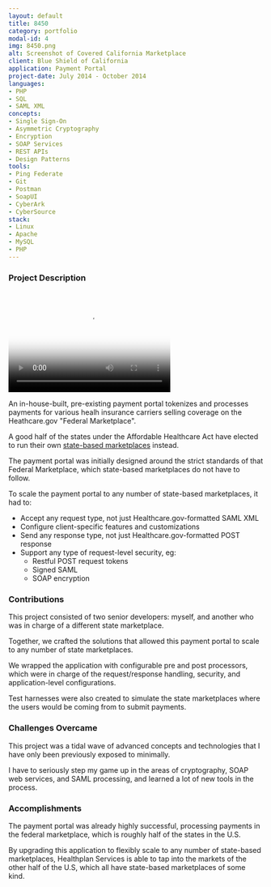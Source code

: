 ```yaml
---
layout: default
title: 8450
category: portfolio
modal-id: 4
img: 8450.png
alt: Screenshot of Covered California Marketplace
client: Blue Shield of California
application: Payment Portal
project-date: July 2014 - October 2014
languages:
- PHP
- SQL
- SAML XML
concepts:
- Single Sign-On
- Asymmetric Cryptography
- Encryption
- SOAP Services
- REST APIs
- Design Patterns
tools:
- Ping Federate
- Git
- Postman
- SoapUI
- CyberArk
- CyberSource
stack:
- Linux
- Apache
- MySQL
- PHP
---
```


### Project Description

<video src="videos/8450.mp4" poster="img/portfolio/8450.png" width="320" height="200" controls preload></video>


An in-house-built, pre-existing payment portal tokenizes and processes payments for various healh insurance carriers selling coverage on the Heathcare.gov "Federal Marketplace".

A good half of the states under the Affordable Healthcare Act have elected to run their own [state-based marketplaces](http://kff.org/health-reform/state-indicator/state-health-insurance-marketplace-types/) instead. 

The payment portal was initially designed around the strict standards of that Federal Marketplace, which state-based marketplaces do not have to follow.

To scale the payment portal to any number of state-based marketplaces, it had to:

- Accept any request type, not just Healthcare.gov-formatted SAML XML
- Configure client-specific features and customizations
- Send any response type, not just Healthcare.gov-formatted POST response
- Support any type of request-level security, eg:
   - Restful POST request tokens
   - Signed SAML
   - SOAP encryption

### Contributions

This project consisted of two senior developers: myself, and another who was in charge of a different state marketplace. 

Together, we crafted the solutions that allowed this payment portal to scale to any number of state marketplaces.

We wrapped the application with configurable pre and post processors, which were in charge of the request/response handling, security, and application-level configurations.

Test harnesses were also created to simulate the state marketplaces where the users would be coming from to submit payments.

### Challenges Overcame

This project was a tidal wave of advanced concepts and technologies that I have only been previously exposed to minimally. 

I have to seriously step my game up in the areas of cryptography, SOAP web services, and SAML processing, and learned a lot of new tools in the process.

### Accomplishments

The payment portal was already highly successful, processing payments in the federal marketplace, which is roughly half of the states in the U.S.

By upgrading this application to flexibly scale to any number of state-based marketplaces, Healthplan Services is able to tap into the markets of the other half of the U.S, which all have state-based marketplaces of some kind.
